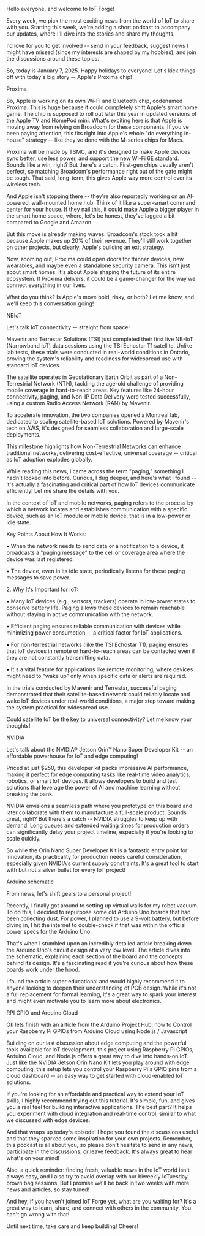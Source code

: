 Hello everyone, and welcome to IoT Forge!

Every week, we pick the most exciting news from the world of IoT to
share with you. Starting this week, we're adding a short podcast to
accompany our updates, where I'll dive into the stories and share my
thoughts.

I'd love for you to get involved -- send in your feedback, suggest news I
might have missed (since my interests are shaped by my hobbies), and
join the discussions around these topics.

So, today is January 7, 2025. Happy holidays to everyone! Let's kick
things off with today's big story -- Apple's Proxima chip!

Proxima

So, Apple is working on its own Wi-Fi and Bluetooth chip, codenamed
Proxima. This is huge because it could completely shift Apple's smart
home game. The chip is supposed to roll out later this year in updated
versions of the Apple TV and HomePod mini. What's exciting here is that
Apple is moving away from relying on Broadcom for these components. If
you've been paying attention, this fits right into Apple's whole "do
everything in-house" strategy -- like they've done with the M-series
chips for Macs.

Proxima will be made by TSMC, and it's designed to make Apple devices
sync better, use less power, and support the new Wi-Fi 6E standard.
Sounds like a win, right? But there's a catch. First-gen chips usually
aren't perfect, so matching Broadcom's performance right out of the gate
might be tough. That said, long-term, this gives Apple way more control
over its wireless tech.

And Apple isn't stopping there -- they're also reportedly working on an
AI-powered, wall-mounted home hub. Think of it like a super-smart
command center for your house. If they nail this, it could make Apple a
bigger player in the smart home space, where, let's be honest, they've
lagged a bit compared to Google and Amazon.

But this move is already making waves. Broadcom's stock took a hit
because Apple makes up 20% of their revenue. They'll still work together
on other projects, but clearly, Apple's building an exit strategy.

Now, zooming out, Proxima could open doors for thinner devices, new
wearables, and maybe even a standalone security camera. This isn't just
about smart homes; it's about Apple shaping the future of its entire
ecosystem. If Proxima delivers, it could be a game-changer for the way
we connect everything in our lives.

What do you think? Is Apple's move bold, risky, or both? Let me know,
and we'll keep this conversation going!

NBIoT

Let's talk IoT connectivity -- straight from space!

Mavenir and Terrestar Solutions (TSI) just completed their first live
NB-IoT (Narrowband IoT) data sessions using the TSI Echostar T1
satellite. Unlike lab tests, these trials were conducted in real-world
conditions in Ontario, proving the system's reliability and readiness
for widespread use with standard IoT devices.

The satellite operates in Geostationary Earth Orbit as part of a
Non-Terrestrial Network (NTN), tackling the age-old challenge of
providing mobile coverage in hard-to-reach areas. Key features like
24-hour connectivity, paging, and Non-IP Data Delivery were tested
successfully, using a custom Radio Access Network (RAN) by Mavenir.

To accelerate innovation, the two companies opened a Montreal lab,
dedicated to scaling satellite-based IoT solutions. Powered by Mavenir's
tech on AWS, it's designed for seamless collaboration and large-scale
deployments.

This milestone highlights how Non-Terrestrial Networks can enhance
traditional networks, delivering cost-effective, universal
coverage -- critical as IoT adoption explodes globally.

While reading this news, I came across the term "paging," something I
hadn't looked into before. Curious, I dug deeper, and here's what I
found -- it's actually a fascinating and critical part of how IoT devices
communicate efficiently! Let me share the details with you.

In the context of IoT and mobile networks, paging refers to the process
by which a network locates and establishes communication with a specific
device, such as an IoT module or mobile device, that is in a low-power
or idle state.

Key Points About How It Works:

• When the network needs to send data or a notification to a device, it
broadcasts a "paging message" to the cell or coverage area where the
device was last registered.

• The device, even in its idle state, periodically listens for these
paging messages to save power.

2\. Why It's Important for IoT:

• Many IoT devices (e.g., sensors, trackers) operate in low-power states
to conserve battery life. Paging allows these devices to remain
reachable without staying in active communication with the network.

• Efficient paging ensures reliable communication with devices while
minimizing power consumption -- a critical factor for IoT applications.

• For non-terrestrial networks (like the TSI Echostar T1), paging
ensures that IoT devices in remote or hard-to-reach areas can be
contacted even if they are not constantly transmitting data.

• It's a vital feature for applications like remote monitoring, where
devices might need to "wake up" only when specific data or alerts are
required.

In the trials conducted by Mavenir and Terrestar, successful paging
demonstrated that their satellite-based network could reliably locate
and wake IoT devices under real-world conditions, a major step toward
making the system practical for widespread use.

Could satellite IoT be the key to universal connectivity? Let me know
your thoughts!

NVIDIA

Let's talk about the NVIDIA® Jetson Orin™ Nano Super Developer Kit -- an
affordable powerhouse for IoT and edge computing!

Priced at just \$250, this developer kit packs impressive AI
performance, making it perfect for edge computing tasks like real-time
video analytics, robotics, or smart IoT devices. It allows developers to
build and test solutions that leverage the power of AI and machine
learning without breaking the bank.

NVIDIA envisions a seamless path where you prototype on this board and
later collaborate with them to manufacture a full-scale product. Sounds
great, right? But there's a catch -- NVIDIA struggles to keep up with
demand. Long queues and extended waiting times for production orders can
significantly delay your project timeline, especially if you're looking
to scale quickly.

So while the Orin Nano Super Developer Kit is a fantastic entry point
for innovation, its practicality for production needs careful
consideration, especially given NVIDIA's current supply constraints.
It's a great tool to start with but not a silver bullet for every IoT
project!

Arduino schematic

From news, let's shift gears to a personal project!

Recently, I finally got around to setting up virtual walls for my robot
vacuum. To do this, I decided to repurpose some old Arduino Uno boards
that had been collecting dust. For power, I planned to use a 9-volt
battery, but before diving in, I hit the internet to double-check if
that was within the official power specs for the Arduino Uno.

That's when I stumbled upon an incredibly detailed article breaking down
the Arduino Uno's circuit design at a very low level. The article dives
into the schematic, explaining each section of the board and the
concepts behind its design. It's a fascinating read if you're curious
about how these boards work under the hood.

I found the article super educational and would highly recommend it to
anyone looking to deepen their understanding of PCB design. While it's
not a full replacement for formal learning, it's a great way to spark
your interest and might even motivate you to learn more about
electronics.

RPI GPIO and Arduino Cloud

Ok lets finish with an article from the Arduino Project Hub: how to
Control your Raspberry Pi GPIOs from Arduino Cloud using Node.js /
Javascript

Building on our last discussion about edge computing and the powerful
tools available for IoT development, this project using Raspberry Pi
GPIOs, Arduino Cloud, and Node.js offers a great way to dive into
hands-on IoT. Just like the NVIDIA Jetson Orin Nano Kit lets you play
around with edge computing, this setup lets you control your Raspberry
Pi's GPIO pins from a cloud dashboard -- an easy way to get started with
cloud-enabled IoT solutions.

If you're looking for an affordable and practical way to extend your IoT
skills, I highly recommend trying out this tutorial. It's simple, fun,
and gives you a real feel for building interactive applications. The
best part? It helps you experiment with cloud integration and real-time
control, similar to what we discussed with edge devices.

And that wraps up today's episode! I hope you found the discussions
useful and that they sparked some inspiration for your own projects.
Remember, this podcast is all about you, so please don't hesitate to
send in any news, participate in the discussions, or leave feedback.
It's always great to hear what's on your mind!

Also, a quick reminder: finding fresh, valuable news in the IoT world
isn't always easy, and I also try to avoid overlap with our biweekly
IoTuesday brown bag sessions. But I promise we'll be back in two weeks
with more news and articles, so stay tuned!

And hey, if you haven't joined IoT Forge yet, what are you waiting for?
It's a great way to learn, share, and connect with others in the
community. You can't go wrong with that!

Until next time, take care and keep building! Cheers!
